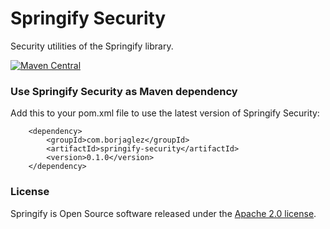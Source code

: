 # Springify Security #

Security utilities of the Springify library.

[![Maven Central](https://img.shields.io/maven-central/v/com.borjaglez/springify-security.svg?label=Maven%20Central)](https://search.maven.org/search?q=g:%22com.borjaglez%22%20AND%20a:%22springify-security%22)

### Use Springify Security as Maven dependency
Add this to your pom.xml file to use the latest version of Springify Security:

        <dependency>
            <groupId>com.borjaglez</groupId>
            <artifactId>springify-security</artifactId>
            <version>0.1.0</version>
        </dependency>
 
### License
Springify is Open Source software released under the 
[Apache 2.0 license](https://www.apache.org/licenses/LICENSE-2.0.html).
